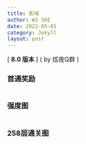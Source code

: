 ```yaml
---
title: 影域
author: WJ SHI
date: 2022-05-01
category: Jekyll
layout: post
---
```




[ **8.0 版本** ]    ( by 炫夜Q群 )

### 首通奖励

<img src="https://www.nextstepone.ltd/mff/images/yingyu3.jpg" alt="" referrerpolicy="no-referrer">



### 强度图

<img src="https://www.nextstepone.ltd/mff/images/yingyu2.jpg" alt="" referrerpolicy="no-referrer">



### 258层通关图

<img src="https://www.nextstepone.ltd/mff/images/yingyu1.png" alt="" referrerpolicy="no-referrer">
